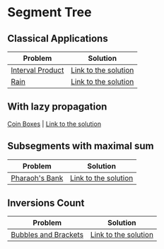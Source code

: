 # Segment Tree

## Classical Applications

Problem | Solution
------- | --------
[Interval Product](https://www.urionlinejudge.com.br/judge/en/problems/view/1301) | [Link to the solution](https://github.com/danielvitor2d/Problem-Set/blob/main/SegmentTree/Interval-Product/Interval-Product.cpp)
[Rain](https://neps.academy/problem/58) | [Link to the solution](https://github.com/danielvitor2d/Problem-Set/tree/main/SegmentTree/Rain/Rain.cpp)

## With lazy propagation
[Coin Boxes](https://neps.academy/problem/347) | [Link to the solution](https://github.com/danielvitor2d/Problem-Set/tree/main/SegmentTree/Coin-Boxes/Coin-Boxes.cpp)

## Subsegments with maximal sum

Problem | Solution
------- | --------
[Pharaoh's Bank](https://www.urionlinejudge.com.br/judge/en/problems/view/2071) | [Link to the solution](https://github.com/danielvitor2d/Problem-Set/blob/main/SegmentTree/Pharaohs-Bank/Pharaohs-Bank.cpp)

## Inversions Count

Problem | Solution
------- | --------
[Bubbles and Brackets](https://www.urionlinejudge.com.br/judge/en/problems/view/1088) | [Link to the solution](https://github.com/danielvitor2d/Problem-Set/tree/main/SegmentTree/Bubbles-and-Buckets/Bubbles-and-Buckets.cpp)
